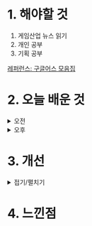 
# 1. 해야할 것

1. 게임산업 뉴스 읽기 
2. 개인 공부  
3. 기획 공부

[레퍼런스: 구글어스 모음집](https://bisk.notion.site/b5d07b1e73e340e98376d0f92c662955?v=fda9a6c6166a4597954574291552c694)

# 2. 오늘 배운 것

<details>
<summary>오전</summary>


</details>


<details>
<summary>오후</summary>


</details>




# 3. 개선


<details>
<summary>접기/펼치기</summary>


</details>



# 4. 느낀점


